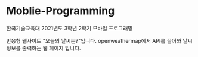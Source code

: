 # Moblie-Programming
한국기술교육대 2021년도 3학년 2학기 모바일 프로그래밍

반응형 웹사이트 "오늘의 날씨는?"입니다.
openweathermap에서 API를 끌어와 날씨 정보를 출력하는 웹 페이지 입니다.

